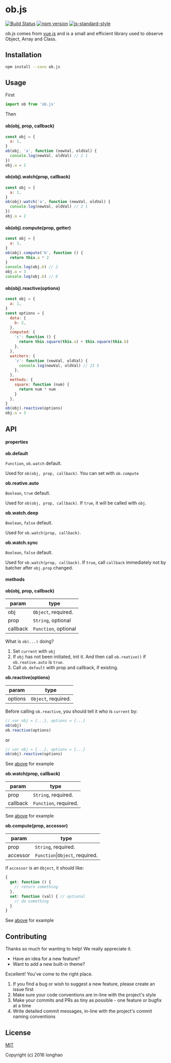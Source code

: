 # ob.js

[![Build Status](https://travis-ci.org/longhaohe/ob.js.svg?branch=master)](https://travis-ci.org/longhaohe/ob.js)
[![npm version](https://badge.fury.io/js/ob.js.svg)](https://badge.fury.io/js/ob.js)
[![js-standard-style](https://img.shields.io/badge/code%20style-standard-brightgreen.svg)](http://standardjs.com)


ob.js comes from [vue.js](https://github.com/vuejs/vue) and is a small and efficient library used to observe Object, Array and Class.


## Installation
``` bash
npm install --save ob.js
```

## Usage

First

``` javascript
import ob from 'ob.js'
```
Then

#### ob(obj, prop, callback)

``` javascript
const obj = {
  a: 1,
}
ob(obj, 'a', function (newVal, oldVal) {
  console.log(newVal, oldVal) // 2 1
})
obj.a = 2
```

#### ob(obj).watch(prop, callback)

``` javascript
const obj = {
  a: 1,
}
ob(obj).watch('a', function (newVal, oldVal) {
  console.log(newVal, oldVal) // 2 1
})
obj.a = 2
```

#### ob(obj).compute(prop, getter)

``` javascript
const obj = {
  a: 1,
}
ob(obj).compute('b', function () {
  return this.a * 2
}
console.log(obj.b) // 2
obj.a = 3
console.log(obj.b) // 6
```

#### ob(obj).reactive(options)

``` javascript
const obj = {
  a: 1,
}
const options = {
  data: {
    b: 2,
  },
  computed: {
    'c': function () {
      return this.square(this.a) + this.square(this.b)
    },
  },
  watchers: {
    'c': function (newVal, oldVal) {
      console.log(newVal, oldVal) // 13 5
    },
  },
  methods: {
    square: function (num) {
      return num * num
    }
  },
}
ob(obj).reactive(options)
obj.a = 3
```

## API

#### properties

**ob.default**

`Function`, `ob.watch` default.

Used for `ob(obj, prop, callback)`. You can set with `ob.compute`

**ob.reative.auto**

`Boolean`, `true` default.

Used for `ob(obj, prop, callback)`. If `true`, it will be called with `obj`.

**ob.watch.deep**

`Boolean`, `false` default.

Used for `ob.watch(prop, callback)`.

**ob.watch.sync**

`Boolean`, `false` default.

Used for `ob.watch(prop, callback)`. If `true`, call `callback` immediately not by batcher after `obj.prop` changed.

#### methods

**ob(obj, prop, callback)**

| param | type |
| --- | --- |
| obj | `Object`, required. |
| prop | `String`, optional |
| callback | `Function`, optional |

What is `ob(...)`  doing?

1. Set `current` with `obj`
2. If `obj` has not been initiated, init it. And then call `ob.reative()` if `ob.reative.auto` is `true`.
3. Call `ob.default` with prop and callback, if existing.

**ob.reactive(options)**

| param | type |
| --- | --- |
| options | `Object`, required. |

Before calling `ob.reactive`, you should tell it who is `current` by:

``` javascript
// var obj = {...}, options = {...}
ob(obj)
ob.reactive(options)
```

or

``` javascript
// var obj = {...}, options = {...}
ob(obj).reactive(options)
```

See [above](#obobjreactiveoptions) for example

**ob.watch(prop, callback)**

| param | type |
| --- | --- |
| prop | `String`, required. |
| callback | `Function`, required. |

See [above](#obobjwatchprop-callback) for example

**ob.compute(prop, accessor)**

| param | type |
| --- | --- |
| prop | `String`, required. |
| accessor | `Function`\|`Object`, required. |

if `accessor` is an `Object`, it should like:

``` javascript
{
  get: function () {
    // return something
  },
  set: function (val) { // optional
    // do something
  }
}
```

See [above](#obobjcomputeprop-getter) for example

## Contributing

Thanks so much for wanting to help! We really appreciate it.

- Have an idea for a new feature?
- Want to add a new built-in theme?

Excellent! You've come to the right place.

1. If you find a bug or wish to suggest a new feature, please create an issue first
2. Make sure your code conventions are in-line with the project's style
3. Make your commits and PRs as tiny as possible - one feature or bugfix at a time
4. Write detailed commit messages, in-line with the project's commit naming conventions

## License

[MIT](http://opensource.org/licenses/MIT)

Copyright (c) 2016 longhao
